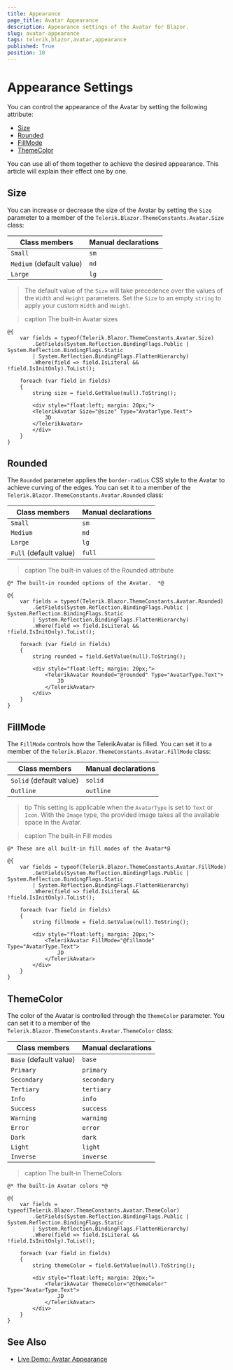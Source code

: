 ```yaml
---
title: Appearance
page_title: Avatar Appearance
description: Appearance settings of the Avatar for Blazor.
slug: avatar-appearance
tags: telerik,blazor,avatar,appearance
published: True
position: 10
---
```


# Appearance Settings

You can control the appearance of the Avatar by setting the following attribute:

* [Size](#size)
* [Rounded](#rounded)
* [FillMode](#fillmode)
* [ThemeColor](#themecolor)

You can use all of them together to achieve the desired appearance. This article will explain their effect one by one.

## Size

You can increase or decrease the size of the Avatar by setting the `Size` parameter to a member of the `Telerik.Blazor.ThemeConstants.Avatar.Size` class:

| Class members | Manual declarations |
|---------------|--------|
| `Small`   |`sm`|
| `Medium` (default value)  |`md`|
| `Large`   |`lg`|

> The default value of the `Size` will take precedence over the values of the `Width` and `Height` parameters. Set the `Size` to an empty `string` to apply your custom `Width` and `Height`.

>caption The built-in Avatar sizes

````CSHTML
@{
    var fields = typeof(Telerik.Blazor.ThemeConstants.Avatar.Size)
        .GetFields(System.Reflection.BindingFlags.Public | System.Reflection.BindingFlags.Static
        | System.Reflection.BindingFlags.FlattenHierarchy)
        .Where(field => field.IsLiteral && !field.IsInitOnly).ToList();

    foreach (var field in fields)
    {
        string size = field.GetValue(null).ToString();

        <div style="float:left; margin: 20px;">
        <TelerikAvatar Size="@size" Type="AvatarType.Text">
            JD
        </TelerikAvatar>
        </div>
    }
}
````

## Rounded

The `Rounded` parameter applies the `border-radius` CSS style to the Avatar to achieve curving of the edges. You can set it to a member of the `Telerik.Blazor.ThemeConstants.Avatar.Rounded` class:

| Class members | Manual declarations |
|------------|--------|
|`Small` |`sm`|
|`Medium`|`md`|
|`Large`|`lg`|
|`Full` (default value) |`full`|

>caption The built-in values of the Rounded attribute

````CSHTML
@* The built-in rounded options of the Avatar.  *@

@{
    var fields = typeof(Telerik.Blazor.ThemeConstants.Avatar.Rounded)
        .GetFields(System.Reflection.BindingFlags.Public | System.Reflection.BindingFlags.Static
        | System.Reflection.BindingFlags.FlattenHierarchy)
        .Where(field => field.IsLiteral && !field.IsInitOnly).ToList();

    foreach (var field in fields)
    {
        string rounded = field.GetValue(null).ToString();

        <div style="float:left; margin: 20px;">
            <TelerikAvatar Rounded="@rounded" Type="AvatarType.Text">
                JD
            </TelerikAvatar>
        </div>
    }
}
````

## FillMode

The `FillMode` controls how the TelerikAvatar is filled. You can set it to a member of the `Telerik.Blazor.ThemeConstants.Avatar.FillMode` class:

| Class members | Manual declarations |
|------------|--------|
|`Solid` (default value) |`solid`|
|`Outline`|`outline`|

>tip This setting is applicable when the `AvatarType` is set to `Text` or `Icon`. With the `Image` type, the provided image takes all the available space in the Avatar.

>caption The built-in Fill modes

````CSHTML
@* These are all built-in fill modes of the Avatar*@

@{
    var fields = typeof(Telerik.Blazor.ThemeConstants.Avatar.FillMode)
        .GetFields(System.Reflection.BindingFlags.Public | System.Reflection.BindingFlags.Static
        | System.Reflection.BindingFlags.FlattenHierarchy)
        .Where(field => field.IsLiteral && !field.IsInitOnly).ToList();

    foreach (var field in fields)
    {
        string fillmode = field.GetValue(null).ToString();

        <div style="float:left; margin: 20px;">
            <TelerikAvatar FillMode="@fillmode" Type="AvatarType.Text">
                JD
            </TelerikAvatar>
        </div>
    }
}
````

## ThemeColor

The color of the Avatar is controlled through the `ThemeColor` parameter. You can set it to a member of the `Telerik.Blazor.ThemeConstants.Avatar.ThemeColor` class:

| Class members | Manual declarations |
|------------|--------|
|`Base` (default value) |`base`|
|`Primary`|`primary`|
|`Secondary`|`secondary`|
|`Tertiary`|`tertiary`|
|`Info`|`info`|
|`Success`|`success`|
|`Warning`|`warning`|
|`Error`|`error`|
|`Dark`|`dark`|
|`Light`|`light`|
|`Inverse`|`inverse`|


>caption The built-in ThemeColors

````CSHTML
@* The built-in Avatar colors *@

@{
    var fields = typeof(Telerik.Blazor.ThemeConstants.Avatar.ThemeColor)
        .GetFields(System.Reflection.BindingFlags.Public | System.Reflection.BindingFlags.Static
        | System.Reflection.BindingFlags.FlattenHierarchy)
        .Where(field => field.IsLiteral && !field.IsInitOnly).ToList();

    foreach (var field in fields)
    {
        string themeColor = field.GetValue(null).ToString();

        <div style="float:left; margin: 20px;">
            <TelerikAvatar ThemeColor="@themeColor" Type="AvatarType.Text">
                JD
            </TelerikAvatar>
        </div>
    }
}
````

## See Also

  * [Live Demo: Avatar Appearance](https://demos.telerik.com/blazor-ui/avatar/appearance)